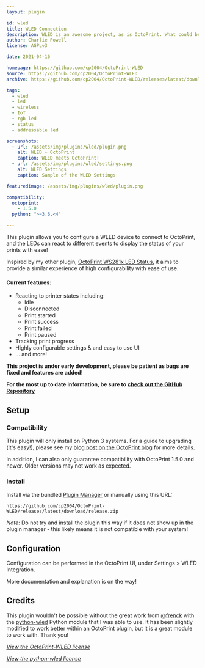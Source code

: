 ```yaml
---
layout: plugin

id: wled
title: WLED Connection
description: WLED is an awesome project, as is OctoPrint. What could be better than a plugin linking the two?
author: Charlie Powell
license: AGPLv3

date: 2021-04-16

homepage: https://github.com/cp2004/OctoPrint-WLED
source: https://github.com/cp2004/OctoPrint-WLED
archive: https://github.com/cp2004/OctoPrint-WLED/releases/latest/download/release.zip

tags:
  - wled
  - led
  - wireless
  - IoT
  - rgb led
  - status
  - addressable led

screenshots:
  - url: /assets/img/plugins/wled/plugin.png
    alt: WLED + OctoPrint
    caption: WLED meets OctoPrint!
  - url: /assets/img/plugins/wled/settings.png
    alt: WLED Settings
    caption: Sample of the WLED Settings

featuredimage: /assets/img/plugins/wled/plugin.png

compatibility:
  octoprint:
    - 1.5.0
  python: ">=3.6,<4"

---
```


This plugin allows you to configure a WLED device to connect to OctoPrint, and the LEDs can react to different events
to display the status of your prints with ease!

Inspired by my other plugin, [OctoPrint WS281x LED Status](https://github.com/cp2004/OctoPrint-WS281x_LED_Status), it
aims to provide a similar experience of high configurability with ease of use.

#### Current features:

- Reacting to printer states including:
  - Idle
  - Disconnected
  - Print started
  - Print success
  - Print failed
  - Print paused
- Tracking print progress
- Highly configurable settings & and easy to use UI
- ... and more!

**This project is under early development, please be patient as bugs are fixed and features are added!**

**For the most up to date information, be sure to [check out the GitHub Repository](https://github.com/cp2004/OctoPrint-WLED)**

## Setup

### Compatibility

This plugin will only install on Python 3 systems. For a guide to upgrading (it's easy!), please see my
[blog post on the OctoPrint blog](https://octoprint.org/blog/2020/09/10/upgrade-to-py3/) for more details.

In addition, I can also only guarantee compatibility with OctoPrint 1.5.0 and newer. Older versions may not work as expected.

### Install

Install via the bundled [Plugin Manager](https://docs.octoprint.org/en/master/bundledplugins/pluginmanager.html)
or manually using this URL:

    https://github.com/cp2004/OctoPrint-WLED/releases/latest/download/release.zip

*Note*: Do not try and install the plugin this way if it does not show up in the plugin manager - this likely means it is not compatible with your system!

## Configuration

Configuration can be performed in the OctoPrint UI, under Settings > WLED Integration.

More documentation and explanation is on the way!

## Credits

This plugin wouldn't be possible without the great work from [@frenck](https://github.com/frenck) with the
[python-wled](https://github.com/frenck/python-wled) Python module that I was able to use. It has been slightly modified
to work better within an OctoPrint plugin, but it is a great module to work with. Thank you!

*[View the OctoPrint-WLED license](https://github.com/cp2004/OctoPrint-WLED/blob/main/LICENSE.md)*

*[View the python-wled license](https://github.com/cp2004/OctoPrint-WLED/blob/main/octoprint_wled/wled/LICENSE.md)*
